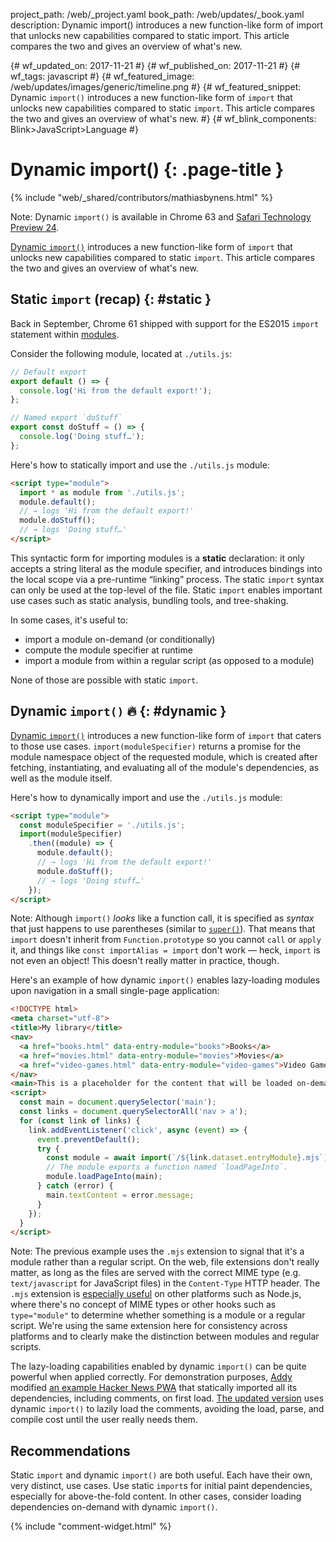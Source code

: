 project_path: /web/_project.yaml
book_path: /web/updates/_book.yaml
description: Dynamic import() introduces a new function-like form of import that unlocks new capabilities compared to static import. This article compares the two and gives an overview of what's new.

{# wf_updated_on: 2017-11-21 #}
{# wf_published_on: 2017-11-21 #}
{# wf_tags: javascript #}
{# wf_featured_image: /web/updates/images/generic/timeline.png #}
{# wf_featured_snippet: Dynamic `import()` introduces a new function-like form of `import` that unlocks new capabilities compared to static `import`. This article compares the two and gives an overview of what's new. #}
{# wf_blink_components: Blink>JavaScript>Language #}

# Dynamic import() {: .page-title }

{% include "web/_shared/contributors/mathiasbynens.html" %}

Note: Dynamic `import()` is available in Chrome 63 and [Safari Technology Preview
24](https://webkit.org/blog/7423/release-notes-for-safari-technology-preview-24/).

[Dynamic `import()`](https://github.com/tc39/proposal-dynamic-import) introduces a new
function-like form of `import` that unlocks new capabilities compared to static `import`. This
article compares the two and gives an overview of what's new.

## Static `import` (recap) {: #static }

Back in September, Chrome 61 shipped with support for the ES2015 `import` statement within
[modules](https://jakearchibald.com/2017/es-modules-in-browsers/).

Consider the following module, located at `./utils.js`:

```js
// Default export
export default () => {
  console.log('Hi from the default export!');
};

// Named export `doStuff`
export const doStuff = () => {
  console.log('Doing stuff…');
};
```

Here's how to statically import and use the `./utils.js` module:

```html
<script type="module">
  import * as module from './utils.js';
  module.default();
  // → logs 'Hi from the default export!'
  module.doStuff();
  // → logs 'Doing stuff…'
</script>
```

This syntactic form for importing modules is a **static** declaration: it only accepts a string
literal as the module specifier, and introduces bindings into the local scope via a pre-runtime
“linking” process. The static `import` syntax can only be used at the top-level of the file.
Static `import` enables important use cases such as static analysis, bundling tools, and
tree-shaking.

In some cases, it's useful to:

* import a module on-demand (or conditionally)
* compute the module specifier at runtime
* import a module from within a regular script (as opposed to a module)

None of those are possible with static `import`.

## Dynamic `import()` 🔥 {: #dynamic }

[Dynamic `import()`](https://github.com/tc39/proposal-dynamic-import) introduces a new
function-like form of `import` that caters to those use cases. `import(moduleSpecifier)` returns a
promise for the module namespace object of the requested module, which is created after fetching,
instantiating, and evaluating all of the module's dependencies, as well as the module itself.

Here's how to dynamically import and use the `./utils.js` module:

```html
<script type="module">
  const moduleSpecifier = './utils.js';
  import(moduleSpecifier)
    .then((module) => {
      module.default();
      // → logs 'Hi from the default export!'
      module.doStuff();
      // → logs 'Doing stuff…'
    });
</script>
```

Note: Although `import()` _looks_ like a function call, it is specified as *syntax* that just
happens to use parentheses (similar to
[`super()`](https://developer.mozilla.org/en-US/docs/Web/JavaScript/Reference/Operators/super)).
That means that `import` doesn't inherit from `Function.prototype` so you cannot `call` or `apply`
it, and things like `const importAlias = import` don't work — heck, `import` is not even an object!
This doesn't really matter in practice, though.

Here's an example of how dynamic `import()` enables lazy-loading modules upon navigation in a small
single-page application:

```html
<!DOCTYPE html>
<meta charset="utf-8">
<title>My library</title>
<nav>
  <a href="books.html" data-entry-module="books">Books</a>
  <a href="movies.html" data-entry-module="movies">Movies</a>
  <a href="video-games.html" data-entry-module="video-games">Video Games</a>
</nav>
<main>This is a placeholder for the content that will be loaded on-demand.</main>
<script>
  const main = document.querySelector('main');
  const links = document.querySelectorAll('nav > a');
  for (const link of links) {
    link.addEventListener('click', async (event) => {
      event.preventDefault();
      try {
        const module = await import(`/${link.dataset.entryModule}.mjs`);
        // The module exports a function named `loadPageInto`.
        module.loadPageInto(main);
      } catch (error) {
        main.textContent = error.message;
      }
    });
  }
</script>
```

Note: The previous example uses the `.mjs` extension to signal that it's a module rather than a
regular script. On the web, file extensions don't really matter, as long as the files are served
with the correct MIME type (e.g. `text/javascript` for JavaScript files) in the `Content-Type` HTTP
header. The `.mjs` extension is [especially
useful](https://github.com/nodejs/node-eps/blob/master/002-es-modules.md#32-determining-if-source-is-an-es-module)
on other platforms such as Node.js, where there's no concept of MIME types or other hooks such as
`type="module"` to determine whether something is a module or a regular script. We're using the
same extension here for consistency across platforms and to clearly make the distinction between
modules and regular scripts.

The lazy-loading capabilities enabled by dynamic `import()` can be quite powerful when applied
correctly. For demonstration purposes, [Addy](https://twitter.com/addyosmani) modified [an example
Hacker News PWA](https://hnpwa-vanilla.firebaseapp.com/) that statically imported all its
dependencies, including comments, on first load. [The updated
version](https://dynamic-import.firebaseapp.com/) uses dynamic `import()` to lazily load the
comments, avoiding the load, parse, and compile cost until the user really needs them.

## Recommendations

Static `import` and dynamic `import()` are both useful. Each have their own, very distinct, use
cases. Use static `import`s for initial paint dependencies, especially for above-the-fold content.
In other cases, consider loading dependencies on-demand with dynamic `import()`.

{% include "comment-widget.html" %}
